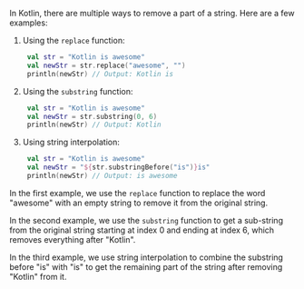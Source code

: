 In Kotlin, there are multiple ways to remove a part of a string. Here are a few examples:

1. Using the `replace` function:
   ```kotlin
    val str = "Kotlin is awesome"
    val newStr = str.replace("awesome", "")
    println(newStr) // Output: Kotlin is 
    ```

2. Using the `substring` function:
   ```kotlin
    val str = "Kotlin is awesome"
    val newStr = str.substring(0, 6)
    println(newStr) // Output: Kotlin
    ```
    
3. Using string interpolation:
   ```kotlin
    val str = "Kotlin is awesome"
    val newStr = "${str.substringBefore("is")}is"
    println(newStr) // Output: is awesome
    ```
    
In the first example, we use the `replace` function to replace the word "awesome" with an empty string to remove it from the original string.

In the second example, we use the `substring` function to get a sub-string from the original string starting at index 0 and ending at index 6, which removes everything after "Kotlin".

In the third example, we use string interpolation to combine the substring before "is" with "is" to get the remaining part of the string after removing "Kotlin" from it.